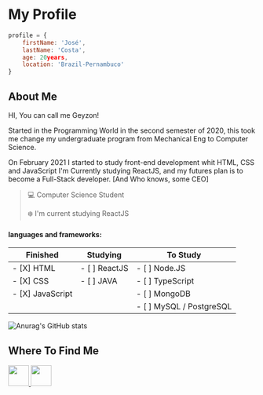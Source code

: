 # My Profile
```JavaScript
profile = {
    firstName: 'José',
    lastName: 'Costa',
    age: 20years,
    location: 'Brazil-Pernambuco'
}
```
## About Me

HI, You can call me Geyzon!

Started in the Programming World in the second semester of 2020, this took me change my undergraduate program from Mechanical Eng to Computer Science.

On February 2021 I started to study front-end development whit HTML, CSS and JavaScript
I'm Currently studying ReactJS, and my futures plan is to become a Full-Stack developer. [And Who knows, some CEO]

>:computer: Computer Science Student
>
>:snowflake: I'm current studying ReactJS

#### languages and frameworks:
| Finished              | Studying                  | To Study                  |
|   ---------------     |   --------------          |   --------                |
|- [X] HTML             | - [ ] ReactJS             | - [ ] Node.JS             |
|- [X] CSS              | - [ ] JAVA                | - [ ] TypeScript          |
|- [X] JavaScript       |                           | - [ ] MongoDB             |
|                       |                           | - [ ] MySQL / PostgreSQL  |

![Anurag's GitHub stats](https://github-readme-stats.vercel.app/api?username=GeyzonErik&show_icons=true&border_radius=0&hide_border=true&title_color=3498db&icon_color=3498db&hide=stars)

## Where To Find Me
<a href='https://twitter.com/Erikles47' target='_blank'> <img src='https://cdn1.iconfinder.com/data/icons/social-media-rounded-corners/512/Rounded_Twitter5_svg-512.png' width='42px'> </a>
<a href='https://www.linkedin.com/in/jos%C3%A9-costa-json/' target='_blank'> <img src='https://cdn1.iconfinder.com/data/icons/social-media-rounded-corners/512/Rounded_Linkedin2_svg-512.png' width='42px'> </a>
